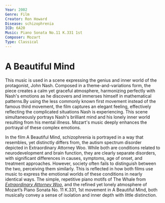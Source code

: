 ```yaml
---
Year: 2002
Genre: Film
Creator: Ron Howard
Disease: schizophrenia
ICD: 6A20
Music: Piano Sonata No.11 K.331 1st
Composer: Mozart
Type: Classical
---
```


# A Beautiful Mind

This music is used in a scene expressing the genius and inner world of the protagonist, John Nash. Composed in a theme-and-variations form, the piece creates a calm yet graceful atmosphere, harmonizing perfectly with Nash's emotions as he discovers and immerses himself in mathematical patterns.By using the less commonly known first movement instead of the famous third movement, the film captures an elegant feeling, effectively reflecting the complicated situations Nash is experiencing.
This scene simultaneously portrays Nash's brilliant mind and his lonely inner world resulting from his mental illness. Mozart's music deeply enhances the portrayal of these complex emotions.

In the film A Beautiful Mind, schizophrenia is portrayed in a way that resembles, yet distinctly differs from, the autism spectrum disorder depicted in Extraordinary Attorney Woo. While both are conditions related to neurodevelopment and brain function, they are clearly separate disorders, with significant differences in causes, symptoms, age of onset, and treatment approaches. However, society often fails to distinguish between the two, perceiving them similarly. This is reflected in how both films use music to express the emotional worlds of these conditions in nearly identical ways. The simple, repetitive piano motifs of The Whale from [*Extraordinary Attorney Woo*](kim_dawon.md), and the refined yet lonely atmosphere of Mozart’s Piano Sonata No. 11 K.331, 1st movement in A Beautiful Mind, both musically convey a sense of isolation and inner depth with little distinction.
